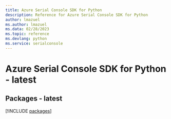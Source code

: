 ```yaml
---
title: Azure Serial Console SDK for Python
description: Reference for Azure Serial Console SDK for Python
author: lmazuel
ms.author: lmazuel
ms.data: 02/28/2023
ms.topic: reference
ms.devlang: python
ms.service: serialconsole
---
```

# Azure Serial Console SDK for Python - latest
## Packages - latest
[!INCLUDE [packages](serial-console-index.md)]